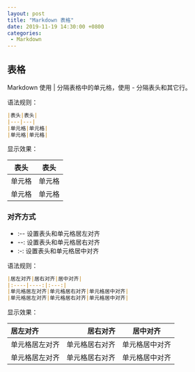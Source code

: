 ```yaml
---
layout: post
title: "Markdown 表格"
date: 2019-11-19 14:30:00 +0800
categories: 
 - Markdown
---
```


## 表格

Markdown 使用 \| 分隔表格中的单元格，使用 \- 分隔表头和其它行。

<!-- more -->

语法规则：
```markdown
|表头|表头|
|---|---|
|单元格|单元格|
|单元格|单元格|
```

显示效果：

|表头|表头|
|---|---|
|单元格|单元格|
|单元格|单元格|

### 对齐方式

- :--   设置表头和单元格居左对齐
- --:   设置表头和单元格居右对齐
- :-:   设置表头和单元格居中对齐

语法规则：
```markdown
|居左对齐|居右对齐|居中对齐|
|:----|----:|:---:|
|单元格居左对齐|单元格居右对齐|单元格居中对齐|
|单元格居左对齐|单元格居右对齐|单元格居中对齐|
```
显示效果：

|居左对齐|居右对齐|居中对齐|
|:----|----:|:---:|
|单元格居左对齐|单元格居右对齐|单元格居中对齐|
|单元格居左对齐|单元格居右对齐|单元格居中对齐|
